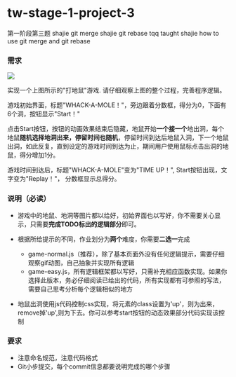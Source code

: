 # tw-stage-1-project-3
第一阶段第三题
shajie git merge
shajie git rebase
tqq taught shajie how to use git merge and git rebase
### 需求
![](whack-a-mole.gif)

实现一个上图所示的"打地鼠"游戏. 请仔细观察上图的整个过程，完善程序逻辑。


游戏初始界面，标题"WHACK-A-MOLE！"，旁边跟着分数框，得分为0，下面有6个洞，按钮显示"Start！"

点击Start按钮，按钮的动画效果结束后隐藏，地鼠开始**一个接一个**地出洞，每个地鼠**随机选择地洞出来，停留时间也随机**，停留时间到达后地鼠入洞，下一个地鼠出洞，如此反复，直到设定的游戏时间到达为止，期间用户使用鼠标点击出洞的地鼠，得分增加1分。

游戏时间到达后，标题"WHACK-A-MOLE"变为"TIME UP！", Start按钮出现，文字变为"Replay！"， 分数框显示总得分。

### 说明（必读）
- 游戏中的地鼠、地洞等图片都以给好，初始界面也以写好，你不需要关心显示，只需要**完成TODO标出的逻辑部分**即可。

- 根据所给提示的不同，作业划分为**两个**难度，你需要**二选一**完成
    - game-normal.js（推荐），除了基本页面外没有任何逻辑提示，需要仔细观察gif动图，自己抽象并实现所有逻辑
    - game-easy.js，所有逻辑框架都以写好，只需补充相应函数实现。如果你选择此版本，务必仔细阅读已给出的代码，所有实现都有可参照的写法，需要自己思考分析每个逻辑相似的地方

- 地鼠出洞使用js代码控制css实现，将元素的class设置为'up'，则为出来，remove掉'up',则为下去。你可以参考start按钮的动态效果部分代码实现该控制

### 要求
- 注意命名规范，注意代码格式
- Git小步提交，每个commit信息都要说明完成的哪个步骤